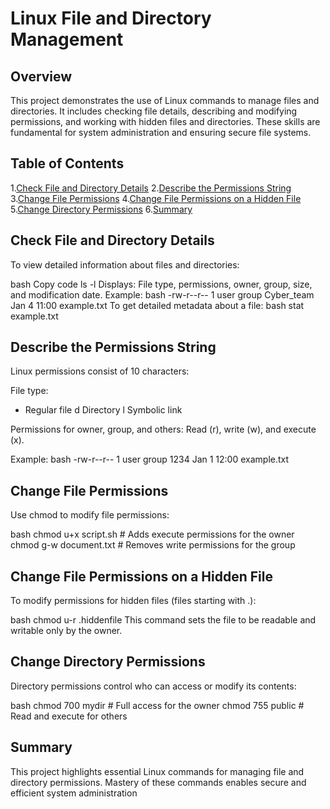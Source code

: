 # Linux File and Directory Management
## Overview
This project demonstrates the use of Linux commands to manage files and directories. It includes checking file details, describing and modifying permissions, and working with hidden files and directories. These skills are fundamental for system administration and ensuring secure file systems.

## Table of Contents
1.[Check File and Directory Details](Check-File-and-Directory-Details)
2.[Describe the Permissions String](Describe-the-Permissions-String)
3.[Change File Permissions](#Change-File-Permissions)
4.[Change File Permissions on a Hidden File](#Change-File-Permissions-on-a-Hidden-File)
5.[Change Directory Permissions](#Change-Directory-Permissions)
6.[Summary](#Summary)

## Check File and Directory Details
To view detailed information about files and directories:

bash
Copy code
ls -l
Displays: File type, permissions, owner, group, size, and modification date.
Example:
bash
-rw-r--r-- 1 user group Cyber_team Jan 4 11:00 example.txt
To get detailed metadata about a file:
bash
stat example.txt

## Describe the Permissions String
Linux permissions consist of 10 characters:

File type:
- Regular file
d Directory
l Symbolic link

Permissions for owner, group, and others:
Read (r), write (w), and execute (x).

Example:
bash
-rw-r--r-- 1 user group 1234 Jan 1 12:00 example.txt

## Change File Permissions
Use chmod to modify file permissions:

bash
chmod u+x script.sh  # Adds execute permissions for the owner
chmod g-w document.txt  # Removes write permissions for the group

## Change File Permissions on a Hidden File
To modify permissions for hidden files (files starting with .):

bash
chmod u-r .hiddenfile
This command sets the file to be readable and writable only by the owner.

## Change Directory Permissions
Directory permissions control who can access or modify its contents:

bash
chmod 700 mydir  # Full access for the owner
chmod 755 public  # Read and execute for others

## Summary
This project highlights essential Linux commands for managing file and directory permissions. Mastery of these commands enables secure and efficient system administration

